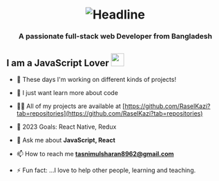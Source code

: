 <h1 align=center>
    <img src="https://readme-typing-svg.herokuapp.com?font=Poppins&size=32&duration=3500&color=C9D1D1FF&center=true&width=600&lines=Hello+There!;I'm+Tasnimul+Alam;Full+Stack+Developer" alt="Headline" />
</h1>
<h3 align="center">A passionate full-stack web Developer from Bangladesh</h3>


## I am a JavaScript Lover <img src="https://media.giphy.com/media/WUlplcMpOCEmTGBtBW/giphy.gif" width="30">

- 🔭 These days I'm working on different kinds of projects!

- 🌱 I just want learn more about code

- 👨‍💻 All of my projects are available at [https://github.com/RaselKazi?tab=repositories](https://github.com/RaselKazi?tab=repositories)

- 🎯 2023 Goals: React Native, Redux

- 💬 Ask me about **JavaScript, React**

- 📫 How to reach me **tasnimulsharan8962@gmail.com**

- ⚡ Fun fact: ...I love to help other people, learning and teaching.



